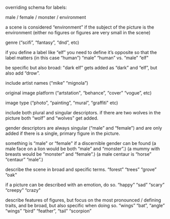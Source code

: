 


overriding schema for labels:

male / female / monster  / environment

a scene is considered “environment” if the subject of the picture is the environment (either no figures or figures are very small in the scene)

genre (“scifi”, “fantasy”, “dnd”, etc)

if you define a label like “elf” you need to define it’s opposite so that the label matters (in this case “human”)
“male” “human” vs. “male” “elf"

be specific but also broad: "dark elf” gets added as “dark” and “elf”, but also add “drow”.

include artist names (“mike” “mignola”)

original image platform (“artstation", “behance”, “cover” “vogue”, etc)

image type (“photo”, “painting”, “mural”, “graffiti" etc)

include both plural and singular descriptors.
if there are two wolves in the picture both “wolf” and “wolves” get added.

gender descriptors are always singular (“male” and “female”) and are only added if there is a single, primary figure in the picture.

something is “male" or “female" if a discernible gender can be found
(a male face on a lion would be both “male” and “monster”.)
(a mummy with breasts would be “monster” and “female”.)
(a male centaur is “horse” “centaur” “male”.)

describe the scene in broad and specific terms. “forest” “trees” “grove” “oak"

if a picture can be described with an emotion, do so.
“happy” “sad” “scary” “creepy” “crazy"

describe features of figures, but focus on the most pronounced / defining traits, and be broad, but also specific when doing so.
“wings” “bat”, “angle” “wings” “bird” “feather”, “tail” “scorpion”
